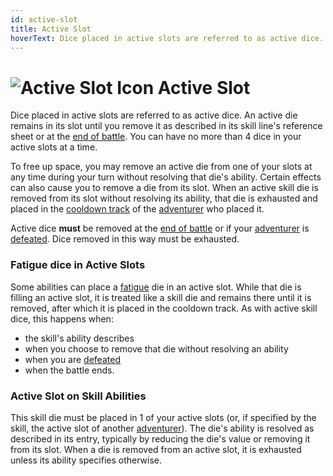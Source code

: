 ```yaml
---
id: active-slot
title: Active Slot
hoverText: Dice placed in active slots are referred to as active dice. An active die remains in its slot until you remove it as described in its skill line's reference sheet or at the [end of battle](/docs/battles/end-of-battle).
---
```


# <img src="/icons/active-slot.svg" alt="Active Slot Icon" /> Active Slot

Dice placed in active slots are referred to as active dice. An active die remains in its slot until you remove it as described in its skill line's reference sheet or at the [end of battle](/docs/battles/end-of-battle). You can have no more than 4 dice in your active slots at a time.

To free up space, you may remove an active die from one of your slots at any time during your turn without resolving that die's ability. Certain effects can also cause you to remove a die from its slot. When an active skill die is removed from its slot without resolving its ability, that die is exhausted and placed in the [cooldown track](/docs/glossary/cooldown-track) of the [adventurer](/docs/glossary/adventurer) who placed it.

Active dice **must** be removed at the [end of battle](/docs/battles/end-of-battle) or if your [adventurer](/docs/glossary/adventurer) is [defeated](/docs/glossary/defeated). Dice removed in this way must be exhausted.

### Fatigue dice in Active Slots

Some abilities can place a [fatigue](/docs/glossary/fatigue) die in an active slot. While that die is filling an active slot, it is treated like a skill die and remains there until it is removed, after which it is placed in the cooldown track. As with active skill dice, this happens when:

- the skill's ability describes
- when you choose to remove that die without resolving an ability
- when you are [defeated](/docs/glossary/defeated)
- when the battle ends.

### Active Slot on Skill Abilities

This skill die must be placed in 1 of your active slots (or, if specified by the skill, the active slot of another [adventurer](/docs/glossary/adventurer)). The die's ability is resolved as described in its entry, typically by reducing the die's value or removing it from its slot. When a die is removed from an active slot, it is exhausted unless its ability specifies otherwise.
